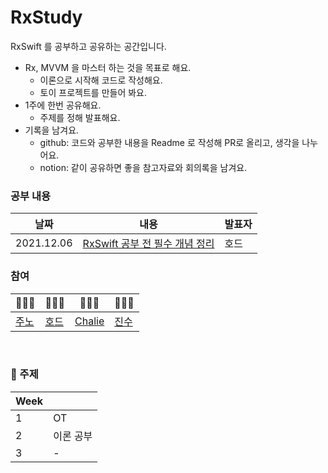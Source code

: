# RxStudy

RxSwift 를 공부하고 공유하는 공간입니다.

- Rx, MVVM 을 마스터 하는 것을 목표로 해요.
  - 이론으로 시작해 코드로 작성해요.
  - 토이 프로젝트를 만들어 봐요.
- 1주에 한번 공유해요.
  - 주제를 정해 발표해요.
- 기록을 남겨요.
  - github: 코드와 공부한 내용을 Readme 로 작성해 PR로 올리고, 생각을 나누어요.
  - notion: 같이 공유하면 좋을 참고자료와 회의록을 남겨요.
    <br/>

### 공부 내용
|날짜|내용|발표자|
|---|---|---|
|2021.12.06|[RxSwift 공부 전 필수 개념 정리](/herohjk/week1/readme.md)|호드|

### 참여

|🧑🏻‍💻|👨🏻‍💻|🧑🏻‍💻|👩🏼‍💻|
|---|---|---|---|
| [주노](https://github.com/junho7108) | [호드](https://github.com/herohjk) | [Chalie](https://github.com/chalie00) | [진수](https://github.com/Jinsujin) |

<br/>

### 📄 주제

| Week ||
|---|---|
|1| OT |
|2| 이론 공부 |
|3| - |
